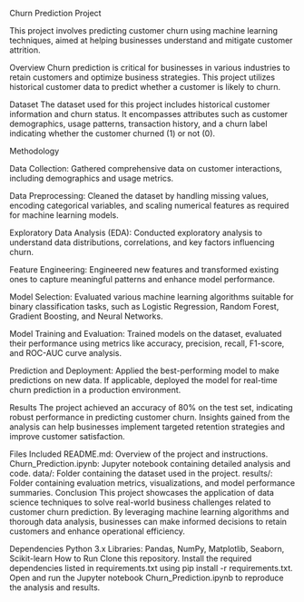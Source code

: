 Churn Prediction Project

This project involves predicting customer churn using machine learning techniques, aimed at helping businesses understand and mitigate customer attrition.

Overview
Churn prediction is critical for businesses in various industries to retain customers and optimize business strategies. This project utilizes historical customer data to predict whether a customer is likely to churn.

Dataset
The dataset used for this project includes historical customer information and churn status. It encompasses attributes such as customer demographics, usage patterns, transaction history, and a churn label indicating whether the customer churned (1) or not (0).

Methodology
 
Data Collection: Gathered comprehensive data on customer interactions, including demographics and usage metrics.

Data Preprocessing: Cleaned the dataset by handling missing values, encoding categorical variables, and scaling numerical features as required for machine learning models.

Exploratory Data Analysis (EDA): Conducted exploratory analysis to understand data distributions, correlations, and key factors influencing churn.

Feature Engineering: Engineered new features and transformed existing ones to capture meaningful patterns and enhance model performance.

Model Selection: Evaluated various machine learning algorithms suitable for binary classification tasks, such as Logistic Regression, Random Forest, Gradient Boosting, and Neural Networks.

Model Training and Evaluation: Trained models on the dataset, evaluated their performance using metrics like accuracy, precision, recall, F1-score, and ROC-AUC curve analysis.

Prediction and Deployment: Applied the best-performing model to make predictions on new data. If applicable, deployed the model for real-time churn prediction in a production environment.

Results
The project achieved an accuracy of 80% on the test set, indicating robust performance in predicting customer churn. Insights gained from the analysis can help businesses implement targeted retention strategies and improve customer satisfaction.

Files Included
README.md: Overview of the project and instructions.
Churn_Prediction.ipynb: Jupyter notebook containing detailed analysis and code.
data/: Folder containing the dataset used in the project.
results/: Folder containing evaluation metrics, visualizations, and model performance summaries.
Conclusion
This project showcases the application of data science techniques to solve real-world business challenges related to customer churn prediction. By leveraging machine learning algorithms and thorough data analysis, businesses can make informed decisions to retain customers and enhance operational efficiency.

Dependencies
Python 3.x
Libraries: Pandas, NumPy, Matplotlib, Seaborn, Scikit-learn
How to Run
Clone this repository.
Install the required dependencies listed in requirements.txt using pip install -r requirements.txt.
Open and run the Jupyter notebook Churn_Prediction.ipynb to reproduce the analysis and results.
